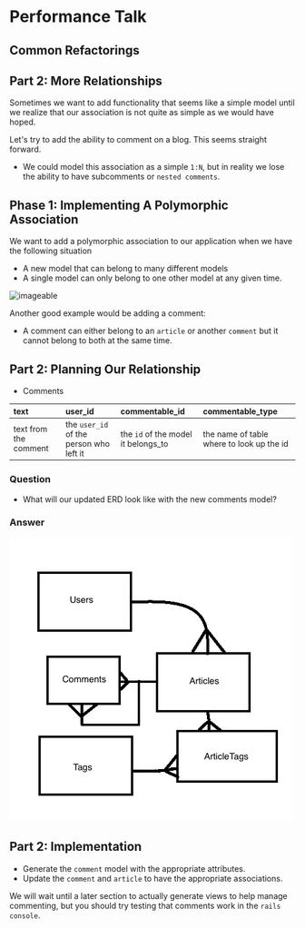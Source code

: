 # Performance Talk
## Common Refactorings


## Part 2: More Relationships

Sometimes we want to add functionality that seems like a simple model until we realize that our association is not quite as simple as we would have hoped.

Let's try to add the ability to comment on a blog. This seems straight forward.


* We could model this association as a simple `1:N`, but in reality we lose the ability to have subcomments or `nested comments`.

## Phase 1: Implementing A Polymorphic Association

We want to add a polymorphic association to our application when we have the following situation

* A new model that can belong to many different models
* A single model can only belong to one other model at any given time.

![imageable](http://guides.rubyonrails.org/images/polymorphic.png)


Another good example would be adding a comment:


* A comment can either belong to an `article` or another `comment` but it cannot belong to both at the same time.


## Part 2: Planning Our Relationship


* Comments

| text | user_id | commentable_id | commentable_type |
| :--- | :--- | :--- | :--- |
| text from the comment | the `user_id` of the person who left it | the `id` of the model it belongs_to | the name of table where to look up the id |



### Question 

* What will our updated ERD look like with the new comments model?

### Answer

![model_refactor_2](images/model_erd_refactor_2.png)



## Part 2: Implementation

* Generate the `comment` model with the appropriate attributes.
* Update the `comment` and `article` to have the appropriate associations.

We will wait until a later section to actually generate views to help manage commenting, but you should try testing that comments work in the `rails console`.

